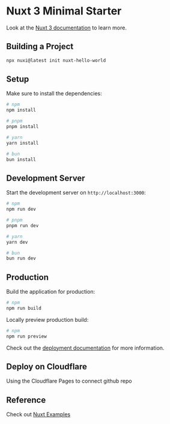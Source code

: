 # Nuxt 3 Minimal Starter

Look at the [Nuxt 3 documentation](https://nuxt.com/docs/getting-started/introduction) to learn more.

## Building a Project 

```bash
npx nuxi@latest init nuxt-hello-world
```

## Setup

Make sure to install the dependencies:

```bash
# npm
npm install

# pnpm
pnpm install

# yarn
yarn install

# bun
bun install
```

## Development Server

Start the development server on `http://localhost:3000`:

```bash
# npm
npm run dev

# pnpm
pnpm run dev

# yarn
yarn dev

# bun
bun run dev
```

## Production

Build the application for production:

```bash
# npm
npm run build

```

Locally preview production build:

```bash
# npm
npm run preview

```

Check out the [deployment documentation](https://nuxt.com/docs/getting-started/deployment) for more information.


## Deploy on Cloudflare 

Using the Cloudflare Pages to connect github repo 

## Reference 

Check out [Nuxt Examples](https://github.com/nuxt/examples/tree/main/examples)

